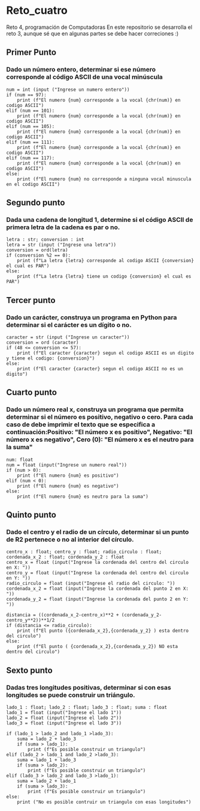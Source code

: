 # Reto_cuatro
Reto 4, programación de Computadoras
En este repositorio se desarrolla el reto 3, aunque sé que en algunas partes se debe hacer correciones :)
## Primer Punto
### Dado un número entero, determinar si ese número corresponde al código ASCII de una vocal minúscula
```
num = int (input ("Ingrese un numero entero"))
if (num == 97):
    print (f"El numero {num} corresponde a la vocal {chr(num)} en codigo ASCII")
elif (num == 101):
    print (f"El numero {num} corresponde a la vocal {chr(num)} en codigo ASCII")
elif (num == 105):
    print (f"El numero {num} corresponde a la vocal {chr(num)} en codigo ASCII")
elif (num == 111):
    print (f"El numero {num} corresponde a la vocal {chr(num)} en codigo ASCII")
elif (num == 117):
    print (f"El numero {num} corresponde a la vocal {chr(num)} en codigo ASCII")
else:
    print (f"El numero {num} no corresponde a ninguna vocal minuscula en el codigo ASCII")
```
## Segundo punto
### Dada una cadena de longitud 1, determine si el código ASCII de primera letra de la cadena es par o no.
```
letra : str; conversion : int
letra = str (input ("Ingrese una letra"))
conversion = ord(letra)
if (conversion %2 == 0):
    print (f"La letra {letra} corresponde al codigo ASCII {conversion} el cual es PAR")
else:
    print (f"La letra {letra} tiene un codigo {conversion} el cual es PAR")
```
## Tercer punto
### Dado un carácter, construya un programa en Python para determinar si el carácter es un dígito o no.
```
caracter = str (input ("Ingrese un caracter"))
conversion = ord (caracter)
if (48 <= conversion <= 57):
    print (f"El caracter {caracter} segun el codigo ASCII es un digito y tiene el codigo: {conversion}")
else:
    print (f"El caracter {caracter} segun el codigo ASCII no es un digito")
```
## Cuarto punto
### Dado un número real x, construya un programa que permita determinar si el número es positivo, negativo o cero. Para cada caso de debe imprimir el texto que se especifica a continuación:Positivo: "El número x es positivo", Negativo: "El número x es negativo", Cero (0): "El número x es el neutro para la suma"
```
num: float
num = float (input("Ingrese un numero real"))
if (num > 0):
    print (f"El numero {num} es positivo")
elif (num < 0):
    print (f"El numero {num} es negativo")
else:
    print (f"El numero {num} es neutro para la suma")

```

## Quinto punto
### Dado el centro y el radio de un círculo, determinar si un punto de R2 pertenece o no al interior del círculo.
```
centro_x : float; centro_y : float; radio_circulo : float; cordenada_x_2 : float; cordenada_y_2 : float
centro_x = float (input("Ingrese la cordenada del centro del circulo en X: "))
centro_y = float (input("Ingrese la cordenada del centro del circulo en Y: "))
radio_circulo = float (input("Ingrese el radio del circulo: "))
cordenada_x_2 = float (input("Ingrese la cordenada del punto 2 en X: "))
cordenada_y_2 = float (input("Ingrese la cordenada del punto 2 en Y: "))

distancia = ((cordenada_x_2-centro_x)**2 + (cordenada_y_2-centro_y**2))**1/2
if (distancia <= radio_circulo):
    print (f"El punto ({cordenada_x_2},{cordenada_y_2} ) esta dentro del circulo")
else:
    print (f"El punto ( {cordenada_x_2},{cordenada_y_2}) NO esta dentro del circulo")
```
## Sexto punto
### Dadas tres longitudes positivas, determinar si con esas longitudes se puede construir un triángulo.
```
lado_1 : float; lado_2 : float; lado_3 : float; suma : float
lado_1 = float (input("Ingrese el lado 1"))
lado_2 = float (input("Ingrese el lado 2"))
lado_3 = float (input("Ingrese el lado 3"))

if (lado_1 > lado_2 and lado_1 >lado_3):
    suma = lado_2 + lado_3
    if (suma > lado_1):
        print (f"Es posible construir un triangulo")
elif (lado_2 > lado_1 and lado_2 >lado_3):
    suma = lado_1 + lado_3
    if (suma > lado_2):
        print (f"Es posible construir un triangulo")
elif (lado_3 > lado_2 and lado_3 >lado_1):
    suma = lado_2 + lado_1
    if (suma > lado_3):
        print (f"Es posible construir un triangulo")
else: 
    print ("No es posible contruir un triangulo con esas longitudes")
```
